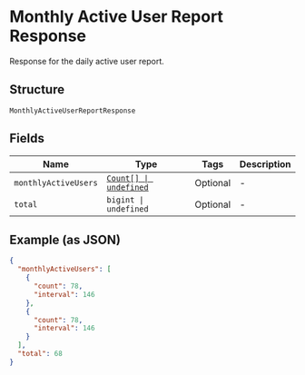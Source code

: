 
# Monthly Active User Report Response

Response for the daily active user report.

## Structure

`MonthlyActiveUserReportResponse`

## Fields

| Name | Type | Tags | Description |
|  --- | --- | --- | --- |
| `monthlyActiveUsers` | [`Count[] \| undefined`](../../doc/models/count.md) | Optional | - |
| `total` | `bigint \| undefined` | Optional | - |

## Example (as JSON)

```json
{
  "monthlyActiveUsers": [
    {
      "count": 78,
      "interval": 146
    },
    {
      "count": 78,
      "interval": 146
    }
  ],
  "total": 68
}
```

